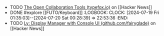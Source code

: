- TODO [The Open Collaboration Tools (typefox.io)](https://news.ycombinator.com/item?id=40970621) on [[Hacker News]]
- DONE #explore [[FUTO/Keyboard]]
  :LOGBOOK:
  CLOCK: [2024-07-19 Fri 01:35:03]--[2024-07-20 Sat 00:28:39] =>  22:53:36
  :END:
- TODO [Ly: Display Manager with Console UI (github.com/fairyglade)](https://news.ycombinator.com/item?id=40976815) on [[Hacker News]]